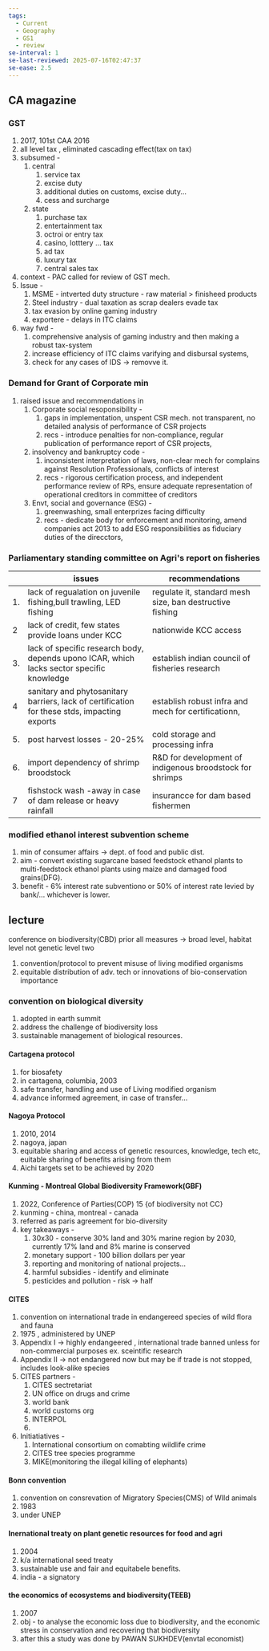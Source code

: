 ```yaml
---
tags:
  - Current
  - Geography
  - GS1
  - review
se-interval: 1
se-last-reviewed: 2025-07-16T02:47:37
se-ease: 2.5
---
```


## CA magazine
### GST 
1. 2017, 101st CAA 2016
2. all level tax , eliminated cascading effect(tax on tax)
3. subsumed - 
	1. central 
		1. service tax
		2. excise duty
		3. additional duties on customs, excise duty...
		4. cess and surcharge
	2. state
		1. purchase tax
		2. entertainment tax
		3. octroi or entry tax
		4. casino, lotttery ... tax
		5. ad tax
		6. luxury tax
		7. central sales tax
4. context - PAC called for review of GST mech.
5. Issue - 
	1. MSME - intverted duty structure - raw material > finisheed products
	2. Steel industry - dual taxation as scrap dealers evade tax
	3. tax evasion by online gaming industry
	4. exportere - delays in ITC claims
6. way fwd - 
	1. comprehensive analysis of gaming industry and then making a robust tax-system
	2. increase efficiency of ITC claims varifying and disbursal systems, 
	3. check for any cases of IDS -> removve it.
### Demand for Grant of Corporate min
1. raised issue and recommendations in 
	1. Corporate social resoponsibility - 
		1. gaps in implementation, unspent CSR mech. not transparent, no detailed analysis of performance of CSR projects
		2. recs - introduce penalties for non-compliance, regular publication of performance report of CSR projects, 
	2. insolvency and bankruptcy code - 
		1. inconsistent interpretation of laws, non-clear mech for complains against Resolution Professionals, conflicts of interest
		2. recs - rigorous certification process, and independent performance review of RPs, ensure adequate representation of operational creditors in committee of creditors
	3. Envt, social and governance (ESG) - 
		1. greenwashing, small enterprizes facing difficulty
		2. recs - dedicate body for enforcement and monitoring, amend companies act 2013 to add ESG responsibilities as fiduciary duties of the direcctors, 
### Parliamentary standing committee on Agri's report on fisheries

|     | issues                                                                                       | recommendations                                           |
| --- | -------------------------------------------------------------------------------------------- | --------------------------------------------------------- |
| 1.  | lack of regualation on juvenile fishing,bull trawling, LED fishing                           | regulate it, standard mesh size, ban destructive fishing  |
| 2   | lack of credit, few states provide loans under KCC                                           | nationwide KCC access                                     |
| 3.  | lack of specific research body, depends upono ICAR, which lacks sector specific knowledge    | establish indian council of fisheries research            |
| 4   | sanitary and phytosanitary barriers, lack of certification for these stds, impacting exports | establish robust infra and mech for certificationn,       |
| 5.  | post harvest losses - 20-25%                                                                 | cold storage and processing infra                         |
| 6.  | import dependency of shrimp broodstock                                                       | R&D for development of indigenous  broodstock for shrimps |
| 7   | fishstock wash -away in case of dam release or heavy rainfall                                | insurancce for dam based fishermen                        |

### modified ethanol interest subvention scheme
1. min of consumer affairs -> dept. of food and public dist.
2. aim - convert existing sugarcane based feedstock ethanol plants to multi-feedstock ethanol plants using maize and damaged food grains(DFG).
3. benefit - 6% interest rate subventiono or 50% of interest rate levied by bank/... whichever is lower.

## lecture
conference on biodiversity(CBD)
prior all measures -> broad level, habitat level not genetic level
two
1. convention/protocol to prevent misuse of living modified organisms
2. equitable distribution of adv. tech or innovations of bio-conservation importance

### convention on biological diversity
1. adopted in earth summit
2. address the challenge of biodiversity loss
3. sustainable management of biological resources.

#### Cartagena protocol
1. for biosafety 
2. in cartagena, columbia, 2003
3. safe transfer, handling and use of Living modified organism
4. advance informed agreement, in case of transfer...
#### Nagoya Protocol
1. 2010, 2014
2. nagoya, japan
3. equitable sharing and access of genetic resources, knowledge, tech etc, euitable sharing of benefits arising from them
4. Aichi targets set to be achieved by 2020
#### Kunming - Montreal Global Biodiversity Framework(GBF)
1. 2022, Conference of Parties(COP) 15 {of biodiversity not CC}
2. kunming - china, montreal - canada
3. referred as paris agreement for bio-diversity
4. key takeaways - 
	1. 30x30 - conserve 30% land and 30% marine region by 2030, currently 17% land and 8% marine is conserved
	2. monetary support - 100 billion dollars per year
	3. reporting and monitoring of national projects...
	4. harmful subsidies - identify and eliminate
	5. pesticides and pollution - risk -> half
#### CITES 
1. convention on international trade in endangereed species of wild flora and fauna
2. 1975 , administered by UNEP
3. Appendix I -> highly endangeered , international trade banned unless for non-commercial purposes ex. sceintific research
4. Appendix II -> not endangered now but may be if trade is not stopped, includes look-alike species
5. CITES partners - 
	1. CITES sectretariat
	2. UN office on drugs and  crime
	3. world bank
	4. world customs org
	5. INTERPOL
	6. 
6. Initiatiatives - 
	1. International consortium on comabting wildlife crime
	2. CITES tree species programme
	3. MIKE(monitoring the illegal killing of elephants)
#### Bonn convention
1. convention on consrevation of Migratory Species(CMS) of WIld animals
2. 1983
3. under UNEP
#### Inernational treaty on plant genetic resources for food and agri
1. 2004
2. k/a international seed treaty
3. sustainable use and fair and equitabele benefits.
4. india - a signatory
#### the economics of ecosystems and biodiversity(TEEB)
1. 2007
2. obj - to analyse the economic loss due to biodiversity, and the economic stress in conservation and recovering that biodiversity
3. after this a study was done by PAWAN SUKHDEV(envtal economist)